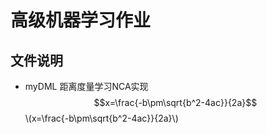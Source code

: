 # 高级机器学习作业
## 文件说明
* myDML 距离度量学习NCA实现
$$x=\frac{-b\pm\sqrt{b^2-4ac}}{2a}$$
\\(x=\frac{-b\pm\sqrt{b^2-4ac}}{2a}\\)
